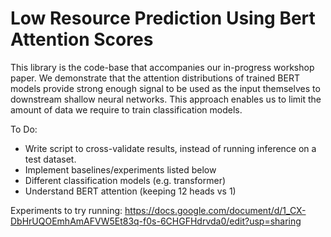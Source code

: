 # Low Resource Prediction Using Bert Attention Scores

This library is the code-base that accompanies our in-progress workshop paper.
We demonstrate that the attention distributions of trained BERT models
provide strong enough signal to be used as the input themselves to downstream
shallow neural networks. This approach enables us to limit the amount of data we require to train classification models.

To Do:

* Write script to cross-validate results, instead of running inference on a test dataset.
* Implement baselines/experiments listed below
* Different classification models (e.g. transformer)
* Understand BERT attention (keeping 12 heads vs 1) 

Experiments to try running:
https://docs.google.com/document/d/1_CX-DbHrUQOEmhAmAFVW5Et83q-f0s-6CHGFHdrvda0/edit?usp=sharing
